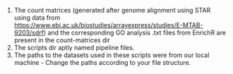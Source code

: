 1. The count matrices (generated after genome alignment using STAR using data from https://www.ebi.ac.uk/biostudies/arrayexpress/studies/E-MTAB-9203/sdrf) and the corresponding GO analysis .txt files from EnrichR are present in the count-matrices dir
2. The scripts dir aptly named pipeline files.
3. The paths to the datasets used in these scripts were from our local machine - Change the paths according to your file structure.
